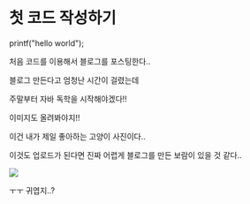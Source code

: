 # 첫 코드 작성하기

printf("hello world");

처음 코드를 이용해서 블로그를 포스팅한다..

블로그 만든다고 엄청난 시간이 걸렸는데 

주말부터 자바 독학을 시작해야겠다!!



이미지도 올려봐야지!! 

이건 내가 제일 좋아하는 고양이 사진이다..

이것도 업로드가 된다면 진짜 어렵게 블로그를 만든 보람이 있을 것 같다..

![](minju-sin.github.io\assets\images\profile.png)

ㅜㅜ 귀엽지..?
